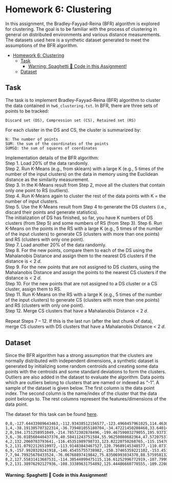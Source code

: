# Homework 6: Clustering

In this assignment, the Bradley-Fayyad-Reina (BFR) algorithm is explored for clustering.
The goal is to be familiar with the process of clustering in general on distributed environments and 
various distance measurements. The datasets used here is a synthetic dataset generated to meet
the assumptions of the BFR algorithm.

<!-- TOC -->
* [Homework 6: Clustering](#homework-6-clustering)
  * [Task](#task)
      * [Warning: Spaghetti 🍝 Code in this Assignment!](#warning-spaghetti--code-in-this-assignment)
  * [Dataset](#dataset)
<!-- TOC -->

## Task

The task is to implement Bradley-Fayyad-Reina (BFR) algorithm to cluster the data contained
in ```hw6_clustering.txt```. In BFR, there are three sets of points to be tracked:
```
Discard set (DS), Compression set (CS), Retained set (RS)
```
For each cluster in the DS and CS, the cluster is summarized by:
```
N: The number of points
SUM: the sum of the coordinates of the points
SUMSQ: the sum of squares of coordinates
```

Implementation details of the BFR algorithm: <br/>
Step 1. Load 20% of the data randomly. <br/>
Step 2. Run K-Means (e.g., from sklearn) with a large K (e.g., 5 times of the number of the input clusters)
on the data in memory using the Euclidean distance as the similarity measurement. <br/>
Step 3. In the K-Means result from Step 2, move all the clusters that contain only one point to RS
(outliers). <br/>
Step 4. Run K-Means again to cluster the rest of the data points with K = the number of input clusters. <br/>
Step 5. Use the K-Means result from Step 4 to generate the DS clusters (i.e., discard their points and
generate statistics). <br/>
The initialization of DS has finished, so far, you have K numbers of DS clusters (from Step 5) and some
numbers of RS (from Step 3).
Step 6. Run K-Means on the points in the RS with a large K (e.g., 5 times of the number of the input
clusters) to generate CS (clusters with more than one points) and RS (clusters with only one point). <br/>
Step 7. Load another 20% of the data randomly. <br/>
Step 8. For the new points, compare them to each of the DS using the Mahalanobis Distance and assign
them to the nearest DS clusters if the distance is < 2 𝑑. <br/>
Step 9. For the new points that are not assigned to DS clusters, using the Mahalanobis Distance and
assign the points to the nearest CS clusters if the distance is < 2 𝑑. <br/>
Step 10. For the new points that are not assigned to a DS cluster or a CS cluster, assign them to RS. <br/>
Step 11. Run K-Means on the RS with a large K (e.g., 5 times of the number of the input clusters) to
generate CS (clusters with more than one points) and RS (clusters with only one point). <br/>
Step 12. Merge CS clusters that have a Mahalanobis Distance < 2 𝑑. <br/>

Repeat Steps 7 – 12.  If this is the last run (after the last chunk of data), merge CS clusters with DS clusters that
have a Mahalanobis Distance < 2 𝑑. <br/>

## Dataset
Since the BFR algorithm has a strong assumption that the clusters are normally distributed with
independent dimensions, a synthetic dataset is generated by initializing some random centroids and
creating some data points with the centroids and some standard deviations to form the clusters. Outliers are also added 
in the dataset to evaluate the algorithm. Data points which are outliers belong to clusters that are named or indexed as
“-1”. A sample of the dataset is given below.
The first column is the data point index. The second column is the name/index of the cluster that the data point belongs
to. The rest columns represent the features/dimensions of the data point.

The dataset for this task can be found [here](https://drive.google.com/drive/folders/1tLuhdAiVaet4OOYrRwWgdeT-45ZU4WCV?usp=share_link).

```
0,8,-127.64433989643463,-112.93438512156577,-123.4960457961025,114.4630547261514,121.64570029890073,-119.54171797733461,109.9719289517553,134.23436237925256,-117.61527240771153,120.42207629196271
1,4,-38.191305707322314,-36.739481055180704,-34.47221450208468,33.640148757948026,-53.27570482090691,59.21790911677368,53.15109003438039,36.75210113936672,28.951427009179213,41.41404989722435
2,0,194.1751258951049,-214.78572302878496,-199.46759003279055,195.93731866970583,209.634197754483,-192.44259634358372,202.62698763813447,209.16045543699823,197.6554195934683,-202.04341278850256
3,6,-36.018560440437376,40.58411243751584,55.96250080682364,47.5720753795009,-56.61561738372609,-54.944502337157715,-42.84314857713225,-28.76477463042852,-29.123766956654677,-59.3528832139923
4,2,132.2060783793641,-116.45351989798733,123.82220750268765,-115.15470911315373,-126.80354948535924,113.0524942819895,-124.63106833843916,124.77120057287388,-131.35847133488326,-108.9432737700216
5,2,131.07922126519972,-113.91483843467527,120.79689145348577,-110.07370513246919,-128.9562549531342,115.35617093430456,-118.08792142807046,122.73874446358133,-129.9542914778275,-121.51163741617673
6,9,-157.9920320241918,-146.45455755738982,-150.37465359221102,-153.45134572888867,-181.01780539213124,-157.42919227354494,155.31947034832908,-159.10473758897817,174.19025631537878,164.63654248515195
7,7,94.79925670433524,-76.06768897419842,75.83506993034378,88.57595813298732,-99.27444421155536,-79.9109652189898,-83.69054184900928,-71.20927079637288,-81.51143673421231,94.74753126335445
8,2,127.55831413687531,-114.30544099475115,116.61252996772919,-107.79996293830662,-122.79695366181446,110.33816651449428,-120.52550906786149,125.6085587319683,-125.71473782011275,-121.29386630466168
9,2,131.38976292127936,-108.33389631754892,125.44486660770555,-109.22084758510982,-121.42566821031811,116.43393718828446,-125.4469519283723,125.63834083134527,-123.65190775403593,-114.11098567917787
```

#### Warning: Spaghetti 🍝 Code in this Assignment!

